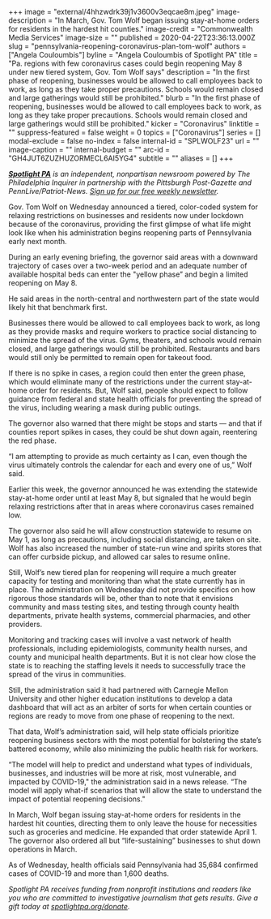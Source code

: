+++
image = "external/4hhzwdrk39j1v3600v3eqcae8m.jpeg"
image-description = "In March, Gov. Tom Wolf began issuing stay-at-home orders for residents in the hardest hit counties."
image-credit = "Commonwealth Media Services"
image-size = ""
published = 2020-04-22T23:36:13.000Z
slug = "pennsylvania-reopening-coronavirus-plan-tom-wolf"
authors = ["Angela Couloumbis"]
byline = "Angela Couloumbis of Spotlight PA"
title = "Pa. regions with few coronavirus cases could begin reopening May 8 under new tiered system, Gov. Tom Wolf says"
description = "In the first phase of reopening, businesses would be allowed to call employees back to work, as long as they take proper precautions. Schools would remain closed and large gatherings would still be prohibited."
blurb = "In the first phase of reopening, businesses would be allowed to call employees back to work, as long as they take proper precautions. Schools would remain closed and large gatherings would still be prohibited."
kicker = "Coronavirus"
linktitle = ""
suppress-featured = false
weight = 0
topics = ["Coronavirus"]
series = []
modal-exclude = false
no-index = false
internal-id = "SPLWOLF23"
url = ""
image-caption = ""
internal-budget = ""
arc-id = "GH4JUT6ZUZHUZORMECL6AI5YG4"
subtitle = ""
aliases = []
+++

<a href="https://lesspage.com/"><i><b>Spotlight PA</b></i></a><i> is an independent, nonpartisan newsroom powered by The Philadelphia Inquirer in partnership with the Pittsburgh Post-Gazette and PennLive/Patriot-News. </i><a href="https://lesspage.com/newsletters"><i>Sign up for our free weekly newsletter</i></a><i>.</i>

Gov. Tom Wolf on Wednesday announced a tiered, color-coded system for relaxing restrictions on businesses and residents now under lockdown because of the coronavirus, providing the first glimpse of what life might look like when his administration begins reopening parts of Pennsylvania early next month.

During an early evening briefing, the governor said areas with a downward trajectory of cases over a two-week period and an adequate number of available hospital beds can enter the "yellow phase” and begin a limited reopening on May 8.

He said areas in the north-central and northwestern part of the state would likely hit that benchmark first.

Businesses there would be allowed to call employees back to work, as long as they provide masks and require workers to practice social distancing to minimize the spread of the virus. Gyms, theaters, and schools would remain closed, and large gatherings would still be prohibited. Restaurants and bars would still only be permitted to remain open for takeout food.

If there is no spike in cases, a region could then enter the green phase, which would eliminate many of the restrictions under the current stay-at-home order for residents. But, Wolf said, people should expect to follow guidance from federal and state health officials for preventing the spread of the virus, including wearing a mask during public outings.

<script src="https://lesspage.com/embed.js" async></script><div data-spl-embed-version="1" data-spl-src="https://lesspage.com/embeds/donate/"></div>

The governor also warned that there might be stops and starts — and that if counties report spikes in cases, they could be shut down again, reentering the red phase.

“I am attempting to provide as much certainty as I can, even though the virus ultimately controls the calendar for each and every one of us,” Wolf said.

Earlier this week, the governor announced he was extending the statewide stay-at-home order until at least May 8, but signaled that he would begin relaxing restrictions after that in areas where coronavirus cases remained low.

The governor also said he will allow construction statewide to resume on May 1, as long as precautions, including social distancing, are taken on site. Wolf has also increased the number of state-run wine and spirits stores that can offer curbside pickup, and allowed car sales to resume online.

Still, Wolf’s new tiered plan for reopening will require a much greater capacity for testing and monitoring than what the state currently has in place. The administration on Wednesday did not provide specifics on how rigorous those standards will be, other than to note that it envisions community and mass testing sites, and testing through county health departments, private health systems, commercial pharmacies, and other providers.

Monitoring and tracking cases will involve a vast network of health professionals, including epidemiologists, community health nurses, and county and municipal health departments. But it is not clear how close the state is to reaching the staffing levels it needs to successfully trace the spread of the virus in communities.

Still, the administration said it had partnered with Carnegie Mellon University and other higher education institutions to develop a data dashboard that will act as an arbiter of sorts for when certain counties or regions are ready to move from one phase of reopening to the next.

That data, Wolf’s administration said, will help state officials prioritize reopening business sectors with the most potential for bolstering the state’s battered economy, while also minimizing the public health risk for workers.

<script src="https://lesspage.com/embed.js" async></script><div data-spl-embed-version="1" data-spl-src="https://lesspage.com/embeds/newsletter/"></div>

“The model will help to predict and understand what types of individuals, businesses, and industries will be more at risk, most vulnerable, and impacted by COVID-19," the administration said in a news release. “The model will apply what-if scenarios that will allow the state to understand the impact of potential reopening decisions."

In March, Wolf began issuing stay-at-home orders for residents in the hardest hit counties, directing them to only leave the house for necessities such as groceries and medicine. He expanded that order statewide April 1. The governor also ordered all but “life-sustaining” businesses to shut down operations in March.

As of Wednesday, health officials said Pennsylvania had 35,684 confirmed cases of COVID-19 and more than 1,600 deaths. 

<i>Spotlight PA receives funding from nonprofit institutions and readers like you who are committed to investigative journalism that gets results. Give a gift today at </i><a href="https://lesspage.com/donate"><i>spotlightpa.org/donate</i></a><i>.</i>

<script src="https://lesspage.com/embed.js" async></script><div data-spl-embed-version="1" data-spl-src="https://lesspage.com/embeds/tips/?tip_text=Do%20you%20have%20a%20tip%20about%20%3Cb%3Ehow%20Pa.'s%20government%20is%20responding%20to%20the%20coronavirus%3C%2Fb%3E%3F%20Tell%20us."></div>
